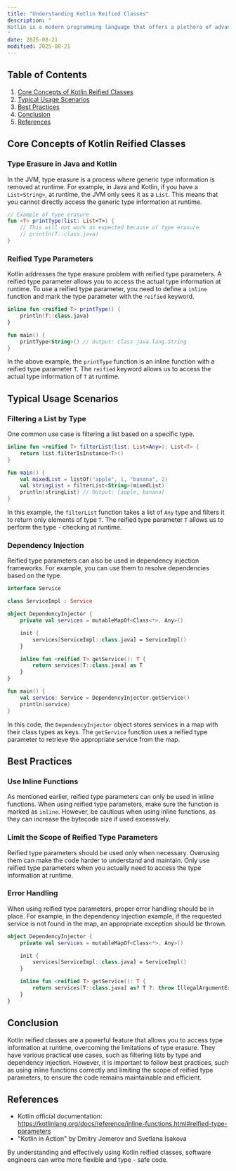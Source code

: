 ```yaml
---
title: "Understanding Kotlin Reified Classes"
description: "
Kotlin is a modern programming language that offers a plethora of advanced features to make developers' lives easier. One such powerful feature is the concept of reified classes. Reified classes in Kotlin provide a way to access type information at runtime, which is typically not possible due to type erasure in Java Virtual Machine (JVM). This blog post aims to explore the core concepts, typical usage scenarios, and best practices related to Kotlin reified classes, helping intermediate - to - advanced software engineers understand and effectively apply this feature.
"
date: 2025-08-21
modified: 2025-08-21
---
```


## Table of Contents
1. [Core Concepts of Kotlin Reified Classes](#core-concepts-of-kotlin-reified-classes)
2. [Typical Usage Scenarios](#typical-usage-scenarios)
3. [Best Practices](#best-practices)
4. [Conclusion](#conclusion)
5. [References](#references)

## Core Concepts of Kotlin Reified Classes

### Type Erasure in Java and Kotlin
In the JVM, type erasure is a process where generic type information is removed at runtime. For example, in Java and Kotlin, if you have a `List<String>`, at runtime, the JVM only sees it as a `List`. This means that you cannot directly access the generic type information at runtime.

```kotlin
// Example of type erasure
fun <T> printType(list: List<T>) {
    // This will not work as expected because of type erasure
    // println(T::class.java) 
}
```

### Reified Type Parameters
Kotlin addresses the type erasure problem with reified type parameters. A reified type parameter allows you to access the actual type information at runtime. To use a reified type parameter, you need to define a `inline` function and mark the type parameter with the `reified` keyword.

```kotlin
inline fun <reified T> printType() {
    println(T::class.java)
}

fun main() {
    printType<String>() // Output: class java.lang.String
}
```

In the above example, the `printType` function is an inline function with a reified type parameter `T`. The `reified` keyword allows us to access the actual type information of `T` at runtime.

## Typical Usage Scenarios

### Filtering a List by Type
One common use case is filtering a list based on a specific type.

```kotlin
inline fun <reified T> filterList(list: List<Any>): List<T> {
    return list.filterIsInstance<T>()
}

fun main() {
    val mixedList = listOf("apple", 1, "banana", 2)
    val stringList = filterList<String>(mixedList)
    println(stringList) // Output: [apple, banana]
}
```

In this example, the `filterList` function takes a list of `Any` type and filters it to return only elements of type `T`. The reified type parameter `T` allows us to perform the type - checking at runtime.

### Dependency Injection
Reified type parameters can also be used in dependency injection frameworks. For example, you can use them to resolve dependencies based on the type.

```kotlin
interface Service

class ServiceImpl : Service

object DependencyInjector {
    private val services = mutableMapOf<Class<*>, Any>()

    init {
        services[ServiceImpl::class.java] = ServiceImpl()
    }

    inline fun <reified T> getService(): T {
        return services[T::class.java] as T
    }
}

fun main() {
    val service: Service = DependencyInjector.getService()
    println(service)
}
```

In this code, the `DependencyInjector` object stores services in a map with their class types as keys. The `getService` function uses a reified type parameter to retrieve the appropriate service from the map.

## Best Practices

### Use Inline Functions
As mentioned earlier, reified type parameters can only be used in inline functions. When using reified type parameters, make sure the function is marked as `inline`. However, be cautious when using inline functions, as they can increase the bytecode size if used excessively.

### Limit the Scope of Reified Type Parameters
Reified type parameters should be used only when necessary. Overusing them can make the code harder to understand and maintain. Only use reified type parameters when you actually need to access the type information at runtime.

### Error Handling
When using reified type parameters, proper error handling should be in place. For example, in the dependency injection example, if the requested service is not found in the map, an appropriate exception should be thrown.

```kotlin
object DependencyInjector {
    private val services = mutableMapOf<Class<*>, Any>()

    init {
        services[ServiceImpl::class.java] = ServiceImpl()
    }

    inline fun <reified T> getService(): T {
        return services[T::class.java] as? T ?: throw IllegalArgumentException("Service of type ${T::class.java} not found.")
    }
}
```

## Conclusion
Kotlin reified classes are a powerful feature that allows you to access type information at runtime, overcoming the limitations of type erasure. They have various practical use cases, such as filtering lists by type and dependency injection. However, it is important to follow best practices, such as using inline functions correctly and limiting the scope of reified type parameters, to ensure the code remains maintainable and efficient.

## References
- Kotlin official documentation: https://kotlinlang.org/docs/reference/inline-functions.html#reified-type-parameters
- "Kotlin in Action" by Dmitry Jemerov and Svetlana Isakova

By understanding and effectively using Kotlin reified classes, software engineers can write more flexible and type - safe code. 